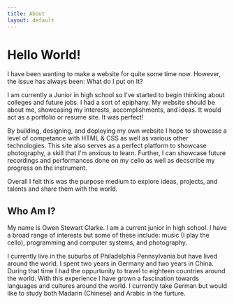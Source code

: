 ```yaml
---
title: About
layout: default
---
```


# Hello World!

I have been wanting to make a website for quite some time now. However, the issue has always been: What do I put on It?

I am currently a Junior in high school so I've started to begin thinking about colleges and future jobs. I had a sort of epiphany. My website should be about me, showcasing my interests, accomplishments, and ideas. It would act as a portfolio or resume site. It was perfect!

By building, designing, and deploying my own website I hope to showcase a level of competance with HTML & CSS as well as various other technologies. This site also serves as a perfect platform to showcase photography, a skill that I'm anxious to learn. Further, I can showcase future recordings and performances done on my cello as well as decscribe my progress on the instrument.

Overall I felt this was the purpose medium to explore ideas, projects, and talents and share them with the world.

## Who Am I?

My name is Owen Stewart Clarke. I am a current junior in high school. I have a broad range of interests but some of these include: music (I play the cello), programming and computer systems, and photography.

I currently live in the suburbs of Philadelphia Pennsylvania but have lived around the world. I spent two years in Germany and two years in China. During that time I had the oppurtunity to travel to eighteen countries around the world. With this experience I have grown a fascination towards languages and cultures around the world. I currently take German but would like to study both Madarin (Chinese) and Arabic in the furture.
